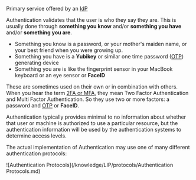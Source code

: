 Primary service offered by an [IdP](/knowledge/LIP/IdP.md)

Authentication validates that the user is who they say they are. This is usually done through **something you know** and/or **something you have** and/or **something you are**.

- Something you know is a password, or your mother's maiden name, or your best friend when you were growing up.
- Something you have is a **Yubikey** or similar one time password ([OTP](/knowledge/LIP/OTP.md)) generating device
- Something you are is like the fingerprint sensor in your MacBook keyboard or an eye sensor or **FaceID**

These are sometimes used on their own or in combination with others. When you hear the term [2FA or MFA](/knowledge/LIP/MFA.md), they mean Two Factor Authentication and Multi Factor Authentication. So they use two or more factors: a password and [OTP](/knowledge/LIP/OTP.md) or **FaceID**. 

Authentication typically provides minimal to no information about whether that user or machine is authorized to use a particular resource, but the authentication information will be used by the authentication systems to determine access levels. 

The actual implementation of Authentication may use one of many different authentication protocols:

![Authentication Protocols](/knowledge/LIP/protocols/Authentication Protocols.md)